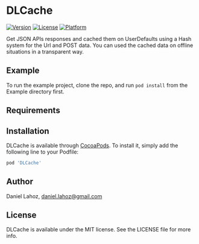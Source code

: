 # DLCache

[![Version](https://img.shields.io/cocoapods/v/DLCache.svg?style=flat)](http://cocoapods.org/pods/DLCache)
[![License](https://img.shields.io/cocoapods/l/DLCache.svg?style=flat)](http://cocoapods.org/pods/DLCache)
[![Platform](https://img.shields.io/cocoapods/p/DLCache.svg?style=flat)](http://cocoapods.org/pods/DLCache)

Get JSON APIs responses and cached them on UserDefaults using a Hash system for the Url and POST data. You can used the cached data on offline situations in a transparent way.

## Example

To run the example project, clone the repo, and run `pod install` from the Example directory first.

## Requirements

## Installation

DLCache is available through [CocoaPods](http://cocoapods.org). To install
it, simply add the following line to your Podfile:

```ruby
pod 'DLCache'
```

## Author

Daniel Lahoz, daniel.lahoz@gmail.com

## License

DLCache is available under the MIT license. See the LICENSE file for more info.
